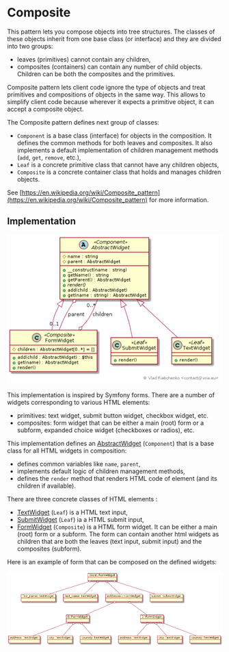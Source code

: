 Composite
=========

This pattern lets you compose objects into tree structures. The classes of these objects inherit from one base class (or interface) 
and they are divided into two groups:

- leaves (primitives) cannot contain any children,
- composites (containers) can contain any number of child objects. Children can be both the composites and the primitives.

Composite pattern lets client code ignore the type of objects and treat primitives and compositions of objects in the same way.
This allows to simplify client code because wherever it expects a primitive object, it can accept a composite object.

The Composite pattern defines next group of classes:
- `Component` is a base class (interface) for objects in the composition. It defines the common methods for both 
leaves and composites. It also implements a default implementation of children management methods (`add`, `get`, `remove`, etc.),
- `Leaf` is a concrete primitive class that cannot have any children objects,
- `Composite` is a concrete container class that holds and manages children objects.

See [https://en.wikipedia.org/wiki/Composite_pattern](https://en.wikipedia.org/wiki/Composite_pattern) for more information.

## Implementation

![Composite UML](doc/composite.png)

This implementation is inspired by Symfony forms. There are a number of widgets corresponding to various HTML elements: 
- primitives: text widget, submit button widget, checkbox widget, etc.
- composites: form widget that can be either a main (root) form or a subform, expanded choice widget (checkboxes or radios), etc. 

This implementation defines an [AbstractWidget] (`Component`) that is a base class for all HTML widgets in composition:
- defines common variables like `name`, `parent`,
- implements default logic of children management methods,
- defines the `render` method that renders HTML code of element (and its children if available).

There are three concrete classes of HTML elements :
- [TextWidget] (`Leaf`) is a HTML text input,
- [SubmitWidget] (`Leaf`) ia a HTML submit input,
- [FormWidget] (`Composite`) is a HTML form widget. It can be either a main (root) form or a subform.
The form can contain another html widgets as children that are both the leaves (text input, submit input) and the composites (subform).

Here is an example of form that can be composed on the defined widgets:

![Composite object diagram UML](doc/composite_object_diagram.png)

[AbstractWidget]: AbstractWidget.php
[TextWidget]: TextWidget.php
[SubmitWidget]: SubmitWidget.php
[FormWidget]: FormWidget.php
